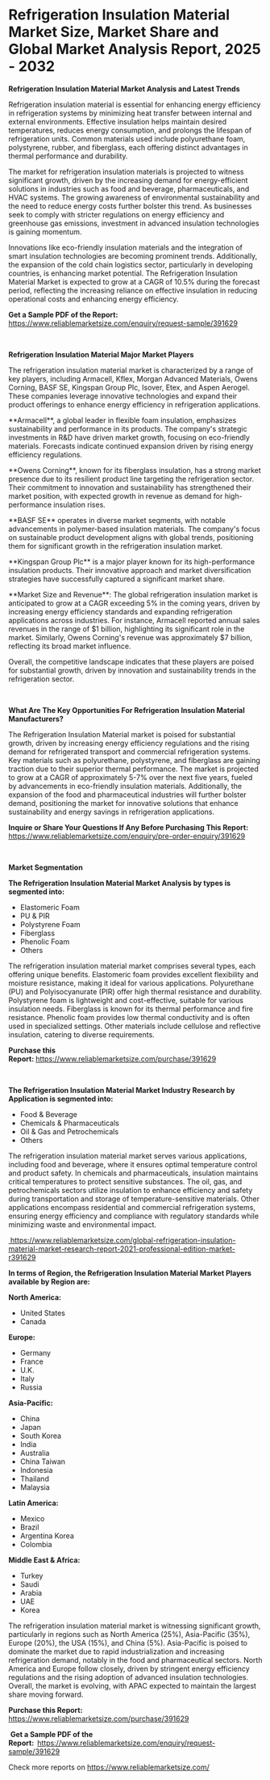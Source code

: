<p><h1>Refrigeration Insulation Material Market Size, Market Share and Global Market Analysis Report, 2025 - 2032</h1></p><p><strong>Refrigeration Insulation Material Market Analysis and Latest Trends</strong></p>
<p><p>Refrigeration insulation material is essential for enhancing energy efficiency in refrigeration systems by minimizing heat transfer between internal and external environments. Effective insulation helps maintain desired temperatures, reduces energy consumption, and prolongs the lifespan of refrigeration units. Common materials used include polyurethane foam, polystyrene, rubber, and fiberglass, each offering distinct advantages in thermal performance and durability.</p><p>The market for refrigeration insulation materials is projected to witness significant growth, driven by the increasing demand for energy-efficient solutions in industries such as food and beverage, pharmaceuticals, and HVAC systems. The growing awareness of environmental sustainability and the need to reduce energy costs further bolster this trend. As businesses seek to comply with stricter regulations on energy efficiency and greenhouse gas emissions, investment in advanced insulation technologies is gaining momentum.</p><p>Innovations like eco-friendly insulation materials and the integration of smart insulation technologies are becoming prominent trends. Additionally, the expansion of the cold chain logistics sector, particularly in developing countries, is enhancing market potential. The Refrigeration Insulation Material Market is expected to grow at a CAGR of 10.5% during the forecast period, reflecting the increasing reliance on effective insulation in reducing operational costs and enhancing energy efficiency.</p></p>
<p><strong>Get a Sample PDF of the Report:&nbsp;</strong> <a href="https://www.reliablemarketsize.com/enquiry/request-sample/391629?utm_campaign=1766&utm_medium=2&utm_source=Github&utm_content=ia&utm_term=16012025&utm_id=refrigeration-insulation-material">https://www.reliablemarketsize.com/enquiry/request-sample/391629</a></p>
<p>&nbsp;</p>
<p><strong>Refrigeration Insulation Material Major Market Players</strong></p>
<p><p>The refrigeration insulation material market is characterized by a range of key players, including Armacell, Kflex, Morgan Advanced Materials, Owens Corning, BASF SE, Kingspan Group Plc, Isover, Etex, and Aspen Aerogel. These companies leverage innovative technologies and expand their product offerings to enhance energy efficiency in refrigeration applications.</p><p>**Armacell**, a global leader in flexible foam insulation, emphasizes sustainability and performance in its products. The company's strategic investments in R&D have driven market growth, focusing on eco-friendly materials. Forecasts indicate continued expansion driven by rising energy efficiency regulations.</p><p>**Owens Corning**, known for its fiberglass insulation, has a strong market presence due to its resilient product line targeting the refrigeration sector. Their commitment to innovation and sustainability has strengthened their market position, with expected growth in revenue as demand for high-performance insulation rises.</p><p>**BASF SE** operates in diverse market segments, with notable advancements in polymer-based insulation materials. The company's focus on sustainable product development aligns with global trends, positioning them for significant growth in the refrigeration insulation market.</p><p>**Kingspan Group Plc** is a major player known for its high-performance insulation products. Their innovative approach and market diversification strategies have successfully captured a significant market share.</p><p>**Market Size and Revenue**: The global refrigeration insulation market is anticipated to grow at a CAGR exceeding 5% in the coming years, driven by increasing energy efficiency standards and expanding refrigeration applications across industries. For instance, Armacell reported annual sales revenues in the range of $1 billion, highlighting its significant role in the market. Similarly, Owens Corning's revenue was approximately $7 billion, reflecting its broad market influence.</p><p>Overall, the competitive landscape indicates that these players are poised for substantial growth, driven by innovation and sustainability trends in the refrigeration sector.</p></p>
<p>&nbsp;</p>
<p><strong>What Are The Key Opportunities For Refrigeration Insulation Material Manufacturers?</strong></p>
<p><p>The Refrigeration Insulation Material market is poised for substantial growth, driven by increasing energy efficiency regulations and the rising demand for refrigerated transport and commercial refrigeration systems. Key materials such as polyurethane, polystyrene, and fiberglass are gaining traction due to their superior thermal performance. The market is projected to grow at a CAGR of approximately 5-7% over the next five years, fueled by advancements in eco-friendly insulation materials. Additionally, the expansion of the food and pharmaceutical industries will further bolster demand, positioning the market for innovative solutions that enhance sustainability and energy savings in refrigeration applications.</p></p>
<p><strong>Inquire or Share Your Questions If Any Before Purchasing This Report:</strong> <a href="https://www.reliablemarketsize.com/enquiry/pre-order-enquiry/391629?utm_campaign=1766&utm_medium=2&utm_source=Github&utm_content=ia&utm_term=16012025&utm_id=refrigeration-insulation-material">https://www.reliablemarketsize.com/enquiry/pre-order-enquiry/391629</a></p>
<p>&nbsp;</p>
<p><strong>Market Segmentation</strong></p>
<p><strong>The Refrigeration Insulation Material Market Analysis by types is segmented into:</strong></p>
<p><ul><li>Elastomeric Foam</li><li>PU & PIR</li><li>Polystyrene Foam</li><li>Fiberglass</li><li>Phenolic Foam</li><li>Others</li></ul></p>
<p><p>The refrigeration insulation material market comprises several types, each offering unique benefits. Elastomeric foam provides excellent flexibility and moisture resistance, making it ideal for various applications. Polyurethane (PU) and Polyisocyanurate (PIR) offer high thermal resistance and durability. Polystyrene foam is lightweight and cost-effective, suitable for various insulation needs. Fiberglass is known for its thermal performance and fire resistance. Phenolic foam provides low thermal conductivity and is often used in specialized settings. Other materials include cellulose and reflective insulation, catering to diverse requirements.</p></p>
<p><strong>Purchase this Report:&nbsp;</strong><a href="https://www.reliablemarketsize.com/purchase/391629?utm_campaign=1766&utm_medium=2&utm_source=Github&utm_content=ia&utm_term=16012025&utm_id=refrigeration-insulation-material">https://www.reliablemarketsize.com/purchase/391629</a></p>
<p>&nbsp;</p>
<p><strong>The Refrigeration Insulation Material Market Industry Research by Application is segmented into:</strong></p>
<p><ul><li>Food & Beverage</li><li>Chemicals & Pharmaceuticals</li><li>Oil & Gas and Petrochemicals</li><li>Others</li></ul></p>
<p><p>The refrigeration insulation material market serves various applications, including food and beverage, where it ensures optimal temperature control and product safety. In chemicals and pharmaceuticals, insulation maintains critical temperatures to protect sensitive substances. The oil, gas, and petrochemicals sectors utilize insulation to enhance efficiency and safety during transportation and storage of temperature-sensitive materials. Other applications encompass residential and commercial refrigeration systems, ensuring energy efficiency and compliance with regulatory standards while minimizing waste and environmental impact.</p></p>
<p><a href="https://www.reliablemarketsize.com/global-refrigeration-insulation-material-market-research-report-2021-professional-edition-market-r391629?utm_campaign=1766&utm_medium=2&utm_source=Github&utm_content=ia&utm_term=16012025&utm_id=refrigeration-insulation-material">&nbsp;https://www.reliablemarketsize.com/global-refrigeration-insulation-material-market-research-report-2021-professional-edition-market-r391629</a></p>
<p><strong>In terms of Region, the Refrigeration Insulation Material Market Players available by Region are:</strong></p>
<p>
    <p> <strong> North America: </strong>
        <ul>
            <li>United States</li>
            <li>Canada</li>
        </ul>
        </p> 
    <p> <strong> Europe: </strong>
        <ul>
            <li>Germany</li>
            <li>France</li>
            <li>U.K.</li>
            <li>Italy</li>
            <li>Russia</li>
        </ul>
        </p> 
    <p> <strong> Asia-Pacific: </strong>
        <ul>
            <li>China</li>
            <li>Japan</li>
            <li>South Korea</li>
            <li>India</li>
            <li>Australia</li>
            <li>China Taiwan</li>
            <li>Indonesia</li>
            <li>Thailand</li>
            <li>Malaysia</li>
        </ul>
        </p> 
    <p> <strong> Latin America: </strong>
        <ul>
            <li>Mexico</li>
            <li>Brazil</li>
            <li>Argentina Korea</li>
            <li>Colombia</li>
        </ul>
        </p> 
    <p> <strong> Middle East & Africa: </strong>
        <ul>
            <li>Turkey</li>
            <li>Saudi</li>
            <li>Arabia</li>
            <li>UAE</li>
            <li>Korea</li>
        </ul>
    </p>
    </p>
<p><p>The refrigeration insulation material market is witnessing significant growth, particularly in regions such as North America (25%), Asia-Pacific (35%), Europe (20%), the USA (15%), and China (5%). Asia-Pacific is poised to dominate the market due to rapid industrialization and increasing refrigeration demand, notably in the food and pharmaceutical sectors. North America and Europe follow closely, driven by stringent energy efficiency regulations and the rising adoption of advanced insulation technologies. Overall, the market is evolving, with APAC expected to maintain the largest share moving forward.</p></p>
<p><strong>Purchase this Report: </strong><a href="https://www.reliablemarketsize.com/purchase/391629?utm_campaign=1766&utm_medium=2&utm_source=Github&utm_content=ia&utm_term=16012025&utm_id=refrigeration-insulation-material">https://www.reliablemarketsize.com/purchase/391629</a></p>
<p>&nbsp;<strong>Get a Sample PDF of the Report:&nbsp;&nbsp;</strong><a href="https://www.reliablemarketsize.com/enquiry/request-sample/391629?utm_campaign=1766&utm_medium=2&utm_source=Github&utm_content=ia&utm_term=16012025&utm_id=refrigeration-insulation-material">https://www.reliablemarketsize.com/enquiry/request-sample/391629</a></p>
<p><strong></strong></p>
<p>Check more reports on <a href="https://www.reliablemarketsize.com/?utm_campaign=1766&utm_medium=2&utm_source=Github&utm_content=ia&utm_term=16012025&utm_id=refrigeration-insulation-material">https://www.reliablemarketsize.com/</a></p>